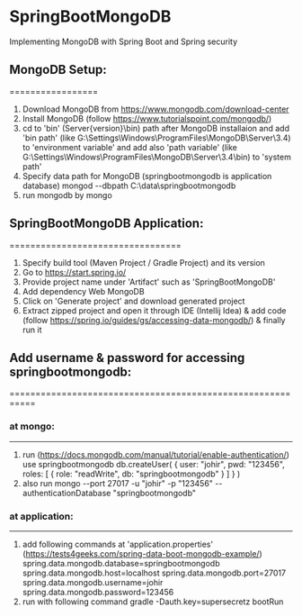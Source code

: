 # SpringBootMongoDB
Implementing MongoDB with Spring Boot and Spring security


## MongoDB Setup:
=================
1. Download MongoDB from https://www.mongodb.com/download-center
2. Install MongoDB (follow https://www.tutorialspoint.com/mongodb/)
3. cd to 'bin' (Server\{version}\bin) path after MongoDB installaion 
   and add 'bin path' (like G:\Settings\Windows\ProgramFiles\MongoDB\Server\3.4) to 'environment variable' 
   and add also 'path variable' (like G:\Settings\Windows\ProgramFiles\MongoDB\Server\3.4\bin) to 'system path'
4. Specify data path for MongoDB (springbootmongodb is application database) 
	mongod --dbpath C:\data\springbootmongodb
5. run mongodb by
	mongo


	
## SpringBootMongoDB Application:
=================================
1. Specify build tool (Maven Project / Gradle Project) and its version
2. Go to https://start.spring.io/
3. Provide project name under 'Artifact' such as 'SpringBootMongoDB'
4. Add dependency
	Web
	MongoDB
5. Click on 'Generate project' and download generated project
6. Extract zipped project and open it through IDE (Intellij Idea) & add code (follow https://spring.io/guides/gs/accessing-data-mongodb/) & finally run it



## Add username & password for accessing springbootmongodb:
===========================================================

### at mongo:
-------------

1. run (https://docs.mongodb.com/manual/tutorial/enable-authentication/)
	use springbootmongodb
	db.createUser(
	  {
		user: "johir",
		pwd: "123456",
		roles: [ { role: "readWrite", db: "springbootmongodb" } ]
	  }
	)
2. also run
	mongo --port 27017 -u "johir" -p "123456" --authenticationDatabase "springbootmongodb"


### at application:
-------------------
1. add following commands at 'application.properties' (https://tests4geeks.com/spring-data-boot-mongodb-example/)
	spring.data.mongodb.database=springbootmongodb
	spring.data.mongodb.host=localhost
	spring.data.mongodb.port=27017
	spring.data.mongodb.username=johir
	spring.data.mongodb.password=123456
2. run with following command
	gradle -Dauth.key=supersecretz bootRun
